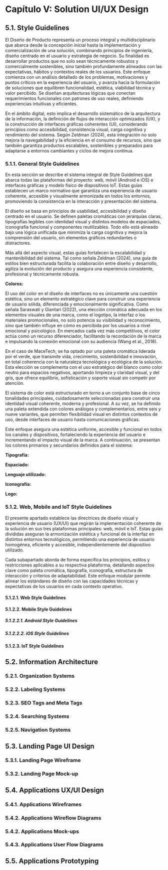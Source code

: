 # Capítulo V: Solution UI/UX Design

## 5.1. Style Guidelines

El Diseño de Producto representa un proceso integral y multidisciplinario que abarca desde la concepción inicial hasta la implementación y comercialización de una solución, combinando principios de ingeniería, diseño centrado en el usuario y estrategia de negocio. Su finalidad es desarrollar productos que no solo sean técnicamente robustos y comercialmente sostenibles, sino también profundamente alineados con las expectativas, hábitos y contextos reales de los usuarios. Este enfoque comienza con un análisis detallado de los problemas, motivaciones y puntos críticos en la experiencia del usuario, y avanza hacia la formulación de soluciones que equilibren funcionalidad, estética, viabilidad técnica y valor percibido. Se diseñan arquitecturas lógicas que conectan requerimientos funcionales con patrones de uso reales, definiendo experiencias intuitivas y eficientes.

En el ámbito digital, esto implica el desarrollo sistemático de la arquitectura de la información, la definición de flujos de interacción optimizados (UX), y la construcción de interfaces gráficas coherentes (UI), considerando principios como accesibilidad, consistencia visual, carga cognitiva y rendimiento del sistema. Según Zeldman (2024), esta integración no solo mejora la navegabilidad y la eficiencia en el consumo de recursos, sino que también garantiza productos escalables, sostenibles y preparados para adaptarse a entornos cambiantes y ciclos de mejora continua.

### 5.1.1. General Style Guidelines

En esta sección se describe el sistema integral de Style Guidelines que abarca todas las plataformas del proyecto: web, móvil (Android e iOS) e interfaces gráficas y modelo físico de dispositivos IoT. Estas guías establecen un marco normativo que garantiza una experiencia de usuario coherente, accesible y visualmente armonizada en todos los entornos, promoviendo la consistencia en la interacción y presentación del sistema.

El diseño se basa en principios de usabilidad, accesibilidad y diseño centrado en el usuario. Se definen paletas cromáticas con jerarquías claras, tipografías legibles con identidad visual y distintos modelos de espaciados, iconografía funcional y componentes reutilizables. Todo ello está alineado bajo una lógica unificada que minimiza la carga cognitiva y mejora la comprensión del usuario, sin elementos gráficos redundantes o distractores.

Más allá del aspecto visual, estas guías fortalecen la escalabilidad y mantenibilidad del sistema. Tal como señala Zeldman (2024), una guía de estilos bien estructurada facilita la colaboración entre diseño y desarrollo, agiliza la evolución del producto y asegura una experiencia consistente, profesional y técnicamente robusta.

**Colores:**

El uso del color en el diseño de interfaces no es únicamente una cuestión estética, sino un elemento estratégico clave para construir una experiencia de usuario sólida, diferenciada y emocionalmente significativa. Como señala Saraswati y Giantari (2022), una elección cromática adecuada en los elementos visuales de una marca, como el logotipo, la interfaz o los materiales promocionales, no solo potencia su visibilidad y reconocimiento, sino que también influye en cómo es percibida por los usuarios a nivel emocional y psicológico. En mercados cada vez más competitivos, el color actúa como un recurso diferenciador, facilitando la recordación de la marca e impulsando la conexión emocional con su audiencia (Wang et al., 2018).

En el caso de MaceTech, se ha optado por una paleta cromática liderada por el verde, que transmite vida, crecimiento, sostenibilidad e innovación, en total coherencia con la naturaleza tecnológica y ecológica de la solución. Esta elección se complementa con el uso estratégico del blanco como color neutro para espacios negativos, aportando limpieza y claridad visual, y del gris, que ofrece equilibrio, sofisticación y soporte visual sin competir por atención.

El sistema de color está estructurado en torno a un conjunto base de cinco tonalidades principales, cuidadosamente seleccionadas para construir una identidad visual coherente, moderna y profesional. A su vez, se ha definido una paleta extendida con colores análogos y complementarios, entre seis y nueve variantes, que permiten flexibilidad visual en distintos contextos de uso, desde interfaces de usuario hasta comunicaciones gráficas.

Este enfoque asegura una estética uniforme, accesible y funcional en todos los canales y dispositivos, fortaleciendo la experiencia del usuario e incrementando el impacto visual de la marca. A continuación, se presentan los colores primarios y secundarios definidos para el sistema:

**Tipografía:**

**Espaciado:**

**Lenguaje utilizado:**

**Iconografía:**

**Logo:**

### 5.1.2. Web, Mobile and IoT Style Guidelines

El presente apartado establece las directrices de diseño visual y experiencia de usuario (UX/UI) que regirán la implementación coherente de la solución en sus tres plataformas principales: web, móvil e IoT. Estas guías divididas aseguran la armonización estética y funcional de la interfaz en distintos entornos tecnológicos, permitiendo una experiencia de usuario homogénea, eficiente y accesible, independientemente del dispositivo utilizado.

Cada subapartado aborda de forma específica los principios, estilos y restricciones aplicables a su respectiva plataforma, detallando aspectos clave como paleta cromática, tipografía, iconografía, estructura de interacción y criterios de adaptabilidad. Este enfoque modular permite alinear los estándares de diseño con las capacidades técnicas y expectativas de los usuarios en cada contexto operativo.

#### 5.1.2.1. Web Style Guidelines

#### 5.1.2.2. Mobile Style Guidelines

##### 5.1.2.2.1. Android Style Guidelines

##### 5.1.2.2.2. iOS Style Guidelines

#### 5.1.2.3. IoT Style Guidelines

## 5.2. Information Architecture

### 5.2.1. Organization Systems

### 5.2.2. Labeling Systems

### 5.2.3. SEO Tags and Meta Tags

### 5.2.4. Searching Systems

### 5.2.5. Navigation Systems

## 5.3. Landing Page UI Design

### 5.3.1. Landing Page Wireframe

### 5.3.2. Landing Page Mock-up

## 5.4. Applications UX/UI Design

### 5.4.1. Applications Wireframes

### 5.4.2. Applications Wireflow Diagrams

### 5.4.2. Applications Mock-ups

### 5.4.3. Applications User Flow Diagrams

## 5.5. Applications Prototyping
